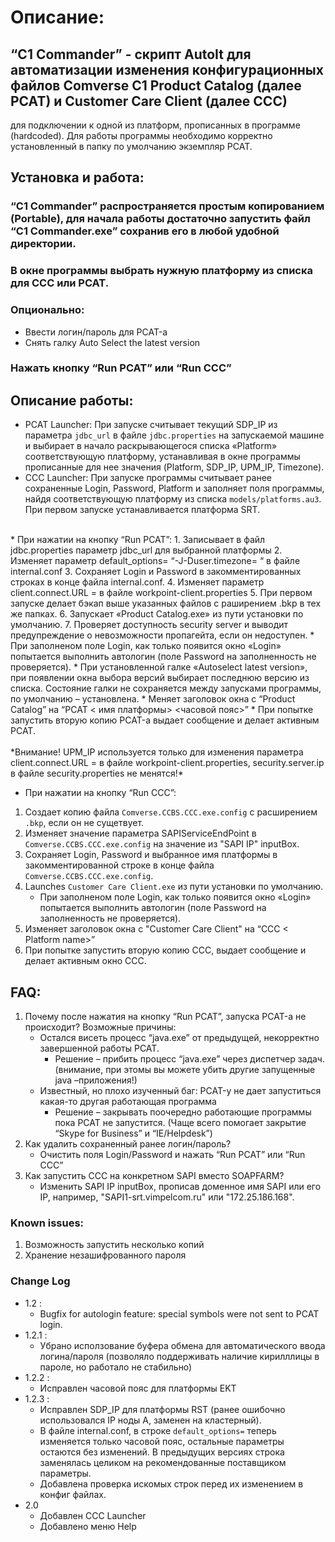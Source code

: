 # Описание:
## “C1 Commander” - скрипт AutoIt для автоматизации изменения конфигурационных файлов Comverse C1 Product Catalog (далее PCAT) и Customer Care Client (далее CCC)
для подключении к одной из платформ, прописанных в программе (hardcoded).
Для работы программы необходимо корректно установленный в папку по умолчанию экземпляр PCAT.

## Установка и работа:
### “C1 Commander” распространяется простым копированием (Portable), для начала работы достаточно запустить файл “C1 Commander.exe” сохранив его в любой удобной директории.
### В окне программы выбрать нужную платформу из списка для ССС или PCAT.
### Опционально:
* Ввести логин/пароль для PCAT-а
* Снять галку Auto Select the latest version
### Нажать кнопку “Run PCAT” или “Run ССС”

## Описание работы:
* PCAT Launcher: При запуске считывает текущий SDP_IP из параметра `jdbc_url` в файле `jdbc.properties` на запускаемой машине и выбирает в начало раскрывающегося списка «Platform»
соответствующую платформу, устанавливая в окне программы прописанные для нее значения (Platform, SDP_IP, UPM_IP, Timezone).
* CCC Launcher: При запуске программы считывает ранее сохраненные Login, Password, Platform и заполняет поля программы, найдя соответствующую платформу из списка `models/platforms.au3`.
При первом запуске устанавливается платформа SRT.
<br>
* При нажатии на кнопку “Run PCAT”:
	1.	Записывает в файл jdbc.properties параметр jdbc_url для выбранной платформы
	2.	Изменяет параметр  default_options= “-J-Duser.timezone= “ в файле  internal.conf
	3.	Сохраняет Login и Password в закомментированных строках в конце файла internal.conf.
	4.	Изменяет параметр  client.connect.URL = в файле workpoint-client.properties
	5.	При первом запуске делает бэкап выше указанных файлов с раширением .bkp в тех же папках.
	6.	Запускает «Product Catalog.exe» из пути установки по умолчанию.
	7.	Проверяет доступность security server и выводит предупреждение о невозможности пропагейта, если он недоступен.
* При заполненом поле Login, как только появится окно «Login» попытается выполнить автологин (поле Password  на заполненность не проверяется).
* При установленной галке «Autoselect latest version», при появлении окна выбора версий выбирает последнюю версию из списка.
	Состояние галки не сохраняется между запусками программы, по умолчанию – установлена.
* Меняет заголовок окна с  “Product Catalog” на “PCAT < имя платформы> <часовой пояс>”
* При попытке запустить вторую копию PCAT-а выдает сообщение и делает активным PCAT.
</br></br>
*Внимание! UPM_IP используется только для изменения параметра client.connect.URL = в файле workpoint-client.properties,
security.server.ip в файле security.properties не менятся!*

* При нажатии на кнопку “Run CCC”:
1. Создает копию файла  `Comverse.CCBS.CCC.exe.config` с расширением `.bkp`, если он не сущетвует.
2. Изменяет значение параметра SAPIServiceEndPoint в `Comverse.CCBS.CCC.exe.config` на значение из "SAPI IP" inputBox.
3. Сохраняет Login, Password и выбранное имя платформы в закомментированной строке в конце файла `Comverse.CCBS.CCC.exe.config`.
4. Launches `Customer Care Client.exe` из пути установки по умолчанию.
	* При заполненом поле Login, как только появится окно «Login» попытается выполнить автологин (поле Password  на заполненность не проверяется).
5. Изменяет заголовок окна с "Customer Care Client" на “CCC < Platform name>”
6. При попытке запустить вторую копию CCC, выдает сообщение и делает активным окно ССС.

## FAQ:
1. Почему после нажатия на кнопку “Run PCAT”, запуска PCAT-а не происходит? Возможные причины:
	* Остался висеть процесс “java.exe” от предыдущей, некорректно завершенной работы PCAT.
		* Решение – прибить процесс “java.exe” через диспетчер задач. (внимание, при этомы вы можете убить другие запущенные  java –приложения!)
	* Известный, но плохо изученный баг: PCAT-у не дает запуститься какая-то другая работающая программа
		* Решение – закрывать поочередно работающие программы пока PCAT не запустится. (Чаще всего помогает закрытие “Skype for Business” и “IE/Helpdesk”)
2.	Как удалить сохраненный ранее логин/пароль?
	* Очистить поля Login/Password и нажать “Run PCAT” или “Run CCC”
3.	Как запустить ССС на конкретном SAPI вместо SOAPFARM?
	*	Изменить SAPI IP inputBox, прописав доменное имя SAPI или его IP, например, "SAPI1-srt.vimpelcom.ru" или "172.25.186.168".

### Known issues:
1.	Возможность запустить несколько копий
2.	Хранение незашифрованного пароля

### Change Log
* 1.2 :
	* Bugfix for autologin feature: special symbols were not sent to PCAT login.
* 1.2.1 :
	* Убрано исползование буфера обмена для автоматического ввода логина/пароля (позволяло поддерживать наличие кирилллицы в пароле, но работало не стабильно)
* 1.2.2 :
	* Исправлен часовой пояс для платформы EKT
* 1.2.3 :
	* Исправлен SDP_IP для платформы RST (ранее ошибочно использовался IP ноды А, заменен на кластерный).
	* В файле internal.conf, в строке  `default_options=` теперь изменяется только часовой пояс, остальные параметры остаются без изменений. В предыдущих версиях строка заменялась целиком на рекомендованные поставщиком параметры.
	* Добавлена проверка искомых строк перед их изменением в конфиг файлах.
* 2.0
	* Добавлен CCC Launcher
	* Добавлено меню Help
